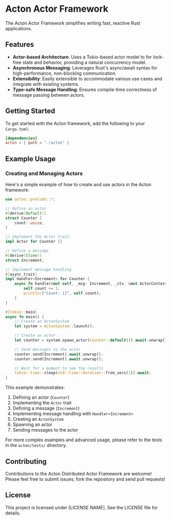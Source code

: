 # Acton Actor Framework

The Acton Actor Framework simplifies writing fast, reactive Rust applications.

## Features

- **Actor-based Architecture**: Uses a Tokio-based actor model to for lock-free state and behavior, providing a natural
  concurrency model.
- **Asynchronous Messaging**: Leverages Rust's async/await syntax for high-performance, non-blocking communication.
- **Extensibility**: Easily extensible to accommodate various use cases and integrate with existing systems.
- **Type-safe Message Handling**: Ensures compile-time correctness of message passing between actors.

## Getting Started

To get started with the Acton framework, add the following to your `Cargo.toml`:

```toml
[dependencies]
acton = { path = "./acton" }
```

## Example Usage

### Creating and Managing Actors

Here's a simple example of how to create and use actors in the Acton framework:

```rust
use acton::prelude::*;

// Define an actor
#[derive(Default)]
struct Counter {
    count: usize,
}

// Implement the Actor trait
impl Actor for Counter {}

// Define a message
#[derive(Clone)]
struct Increment;

// Implement message handling
#[async_trait]
impl Handler<Increment> for Counter {
    async fn handle(&mut self, _msg: Increment, _ctx: &mut ActorContext) {
        self.count += 1;
        println!("Count: {}", self.count);
    }
}

#[tokio::main]
async fn main() {
    // Create an ActonSystem
    let system = ActonSystem::launch();

    // Create an actor
    let counter = system.spawn_actor(Counter::default()).await.unwrap();

    // Send messages to the actor
    counter.send(Increment).await.unwrap();
    counter.send(Increment).await.unwrap();

    // Wait for a moment to see the results
    tokio::time::sleep(std::time::Duration::from_secs(1)).await;
}
```

This example demonstrates:
1. Defining an actor (`Counter`)
2. Implementing the `Actor` trait
3. Defining a message (`Increment`)
4. Implementing message handling with `Handler<Increment>`
5. Creating an `ActonSystem`
6. Spawning an actor
7. Sending messages to the actor

For more complex examples and advanced usage, please refer to the tests in the `acton/tests/` directory.

## Contributing

Contributions to the Acton Distributed Actor Framework are welcome! Please feel free to submit issues, fork the repository and send pull requests!

## License

This project is licensed under [LICENSE NAME]. See the LICENSE file for details.


